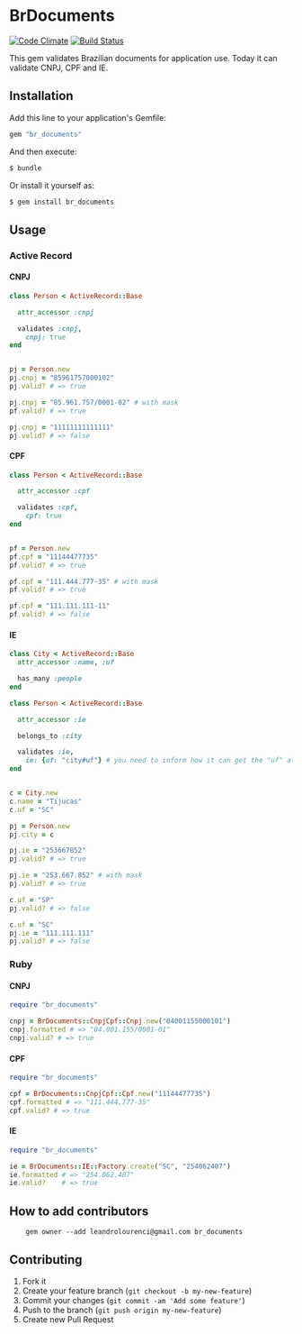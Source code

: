 # BrDocuments

[![Code Climate](https://codeclimate.com/github/asseinfo/br_documents.png)](https://codeclimate.com/github/asseinfo/br_documents) [![Build Status](https://travis-ci.org/asseinfo/br_documents.svg?branch=master)](https://travis-ci.org/asseinfo/br_documents)

This gem validates Brazilian documents for application use. Today it can validate CNPJ, CPF and IE.

## Installation

Add this line to your application's Gemfile:

```ruby
gem "br_documents"
```

And then execute:

```ruby
$ bundle
```

Or install it yourself as:

```ruby
$ gem install br_documents
```

## Usage

### Active Record

#### CNPJ

```ruby
class Person < ActiveRecord::Base

  attr_accessor :cnpj

  validates :cnpj,
    cnpj: true
end


pj = Person.new
pj.cnpj = "85961757000102"
pj.valid? # => true

pj.cnpj = "85.961.757/0001-02" # with mask
pf.valid? # => true

pj.cnpj = "11111111111111"
pj.valid? # => false
```

#### CPF

```ruby
class Person < ActiveRecord::Base

  attr_accessor :cpf

  validates :cpf,
    cpf: true
end


pf = Person.new
pf.cpf = "11144477735"
pf.valid? # => true

pf.cpf = "111.444.777-35" # with mask
pf.valid? # => true

pf.cpf = "111.111.111-11"
pf.valid? # => false
```

#### IE

```ruby
class City < ActiveRecord::Base
  attr_accessor :name, :uf

  has_many :people
end

class Person < ActiveRecord::Base

  attr_accessor :ie

  belongs_to :city

  validates :ie,
    ie: {uf: "city#uf"} # you need to inform how it can get the "uf" attribute
end


c = City.new
c.name = "Tijucas"
c.uf = "SC"

pj = Person.new
pj.city = c

pj.ie = "253667852"
pj.valid? # => true

pj.ie = "253.667.852" # with mask
pj.valid? # => true

c.uf = "SP"
pj.valid? # => false

c.uf = "SC"
pj.ie = "111.111.111"
pj.valid? # => false
```

### Ruby

#### CNPJ

```ruby
require "br_documents"

cnpj = BrDocuments::CnpjCpf::Cnpj.new("04001155000101")
cnpj.formatted # => "04.001.155/0001-01"
cnpj.valid? # => true
```

#### CPF

```ruby
require "br_documents"

cpf = BrDocuments::CnpjCpf::Cpf.new("11144477735")
cpf.formatted # => "111.444.777-35"
cpf.valid? # => true
```

#### IE

```ruby
require "br_documents"

ie = BrDocuments::IE::Factory.create("SC", "254062407")
ie.formatted # => "254.062.407"
ie.valid?    # => true
```

## How to add contributors

		gem owner --add leandrolourenci@gmail.com br_documents

## Contributing

1. Fork it
2. Create your feature branch (`git checkout -b my-new-feature`)
3. Commit your changes (`git commit -am 'Add some feature'`)
4. Push to the branch (`git push origin my-new-feature`)
5. Create new Pull Request
